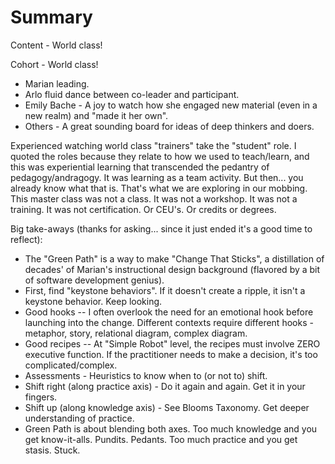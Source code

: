 # Summary

Content - World class!

Cohort - World class!
- Marian leading.
- Arlo fluid dance between co-leader and participant.  
- Emily Bache - A joy to watch how she engaged new material (even in a new realm) and "made it her own".
- Others - A great sounding board for ideas of deep thinkers and doers.

Experienced watching world class "trainers" take the "student" role. I quoted the roles because they relate to how we used to teach/learn, and this was experiential learning that transcended the pedantry of pedagogy/andragogy. It was learning as a team activity. But then... you already know what that is. That's what we are exploring in our mobbing. This master class was not a class. It was not a workshop. It was not a training. It was not certification. Or CEU's. Or credits or degrees.

Big take-aways (thanks for asking... since it just ended it's a good time to reflect):
- The "Green Path" is a way to make "Change That Sticks", a distillation of decades' of Marian's instructional design background (flavored by a bit of software development genius).
- First, find "keystone behaviors".  If it doesn't create a ripple, it isn't a keystone behavior.  Keep looking.
- Good hooks -- I often overlook the need for an emotional hook before launching into the change.  Different contexts require different hooks - metaphor, story, relational diagram, complex diagram.
- Good recipes -- At "Simple Robot" level, the recipes must involve ZERO executive function.  If the practitioner needs to make a decision, it's too complicated/complex.
- Assessments - Heuristics to know when to (or not to) shift.
- Shift right (along practice axis) - Do it again and again.  Get it in your fingers.
- Shift up (along knowledge axis) - See Blooms Taxonomy.  Get deeper understanding of practice.
- Green Path is about blending both axes.  Too much knowledge and you get know-it-alls.  Pundits.  Pedants.  Too much practice and you get stasis.  Stuck.  
